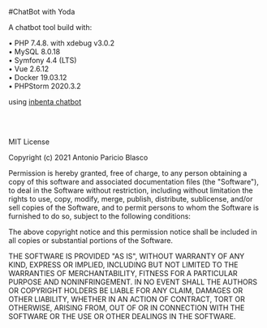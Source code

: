 #ChatBot with Yoda

A chatbot tool build with:

• PHP 7.4.8. with xdebug v3.0.2  
• MySQL 8.0.18  
• Symfony 4.4 (LTS)  
• Vue 2.6.12  
• Docker 19.03.12  
• PHPStorm 2020.3.2  

using [inbenta chatbot](https://www.inbenta.com/es/caracteristicas/chatbots/)

<br/><br/>

MIT License

Copyright (c) 2021 Antonio Paricio Blasco

Permission is hereby granted, free of charge, to any person obtaining a copy
of this software and associated documentation files (the "Software"), to deal
in the Software without restriction, including without limitation the rights
to use, copy, modify, merge, publish, distribute, sublicense, and/or sell
copies of the Software, and to permit persons to whom the Software is
furnished to do so, subject to the following conditions:

The above copyright notice and this permission notice shall be included in all
copies or substantial portions of the Software.

THE SOFTWARE IS PROVIDED "AS IS", WITHOUT WARRANTY OF ANY KIND, EXPRESS OR
IMPLIED, INCLUDING BUT NOT LIMITED TO THE WARRANTIES OF MERCHANTABILITY,
FITNESS FOR A PARTICULAR PURPOSE AND NONINFRINGEMENT. IN NO EVENT SHALL THE
AUTHORS OR COPYRIGHT HOLDERS BE LIABLE FOR ANY CLAIM, DAMAGES OR OTHER
LIABILITY, WHETHER IN AN ACTION OF CONTRACT, TORT OR OTHERWISE, ARISING FROM,
OUT OF OR IN CONNECTION WITH THE SOFTWARE OR THE USE OR OTHER DEALINGS IN THE
SOFTWARE.